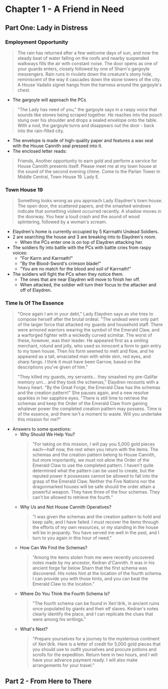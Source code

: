 # Chapter 1 - A Friend in Need

## Part One: Lady in Distress

### Employment Opportunity

> The rain has returned after a few welcome days of sun, and now the steady beat of water falling on the roofs and nearby
> suspended walkways fills the air with constant noise.
> The door opens as one of your guards enters, closely followed by one of Sharn's gargoyle messengers.
> Rain runs in rivulets down the creature's stony hide, reminiscent of the way it cascades down the stone towers of the city.
> A House Vadalis signet hangs from the harness around the gargoyle's chest.

- The gargoyle will approach the PCs

> "The Lady has need of you," the gargoyle says in a raspy voice that sounds like stones being scraped together.
> He reaches into the pouch slung over his shoulder and drops a sealed envelope onto the table.
> With a nod, the gargoyle turns and disappears out the door - back into the rain-filled city.

- The envelope is made of high-quality paper and features a wax seal with the House Cannith seal pressed into it.
- The enclosed letter reads:

> Friends,
> Another opportunity to earn gold and perform a service for House Cannith presents itself.
> Please meet me at my town house at the sound of the second evening chime.
> Come to the Parlan Tower in Middle Central, Town House 19.
> Lady E.

### Town House 19

> Something looks wrong as you approach Lady Elaydren's town house.
> The open door, the scattered papers, and the smashed windows indicate that something violent occurred recently.
> A shadow moves in the doorway.
> You hear a loud crash and the sound of wood splintering, followed by a woman's scream.

- Elaydren's home is currently occupied by 5 Karrnathi Undead Soldiers.
- 2 are searching the house and 3 are breaking into to Elaydren's room.
  - When the PCs enter one is on top of Elaydren attacking her.
- The soldiers fly into battle with the PCs with battle cries from raspy voices:
  - "For Karrn and Karrnath!"
  - "By the Blood-Sword's crimson blade!"
  - "You are no match for the blood and soil of Karrnath!"
- The soldiers will fight the PCs when they notice them.
  - The ones that are near Elaydren will move to finish her off.
  - When attacked, the soldier will turn their focus to the attacker and off of Elaydren.

### Time Is Of The Essence

> "Once again I am in your debt," Lady Elaydren says as she tries to compose herself after the brutal ordeal.
> "The undead were only part of the larger force that attacked my guards and household staff.
> There were armored warriors wearing the symbol of the Emerald Claw, and a warforged fighter with a wickedly curved scimitar.
> The worst of these, however, was their leader.
> He appeared first as a smiling merchant, rotund and jolly, who used so innocent a form to gain entry to my town house.
> Then his form seemed to melt and flow, and he appeared as a tall, emaciated man with white skin, red eyes, and sharp fangs.
> I think it must have been Garrow, based on the descriptions you've given of him."
>
> "They killed my guards, my servants... they smashed my pre-Galifar memory urn... and they took the schemas," Elaydren recounts with a heavy heart.
> "By the Great Forge, the Emerald Claw has the schemas and the creation pattern!"
> She pauses again, and a new resolve sparkles in her sapphire eyes.
> "There is still time to retrieve the schemas and keep the Order of the Emerald Claw from gaining whatever power the completed creation pattern may possess.
> Time is of the essence, and there isn't a moment to waste.
> Will you undertake this mission for me?"

- Answers to some questions:
  - Why Should We Help You?
    > "For taking on this mission, I will pay you 5,000 gold pieces each—half now, the rest when you return with the items.
    > The schemas and the creation pattern belong to House Cannith, but more importantly, we must not allow the Order of the Emerald Claw to use the completed pattern.
    > I haven't quite determined what the pattern can be used to create, but the reputed power it possesses cannot be allowed to fall into the grasp of the Emerald Claw.
    > Neither the Five Nations nor the dragonmarked houses will be safe should the order attain a powerful weapon.
    > They have three of the four schemas.
    > They can't be allowed to retrieve the fourth."
  - Why Us and Not House Cannith Operatives?
    > "I was given the schemas and the creation pattern to hold and keep safe, and I have failed.
    > I must recover the items through the efforts of my own resources, or my standing in the house will be in jeopardy.
    > You have served me well in the past, and I turn to you again in this hour of need."
  - How Can We Find the Schemas?
    > "Among the items stolen from me were recently uncovered notes made by my ancestor, Kedran d'Cannith.
    > It was in his ancient forge far below Sharn that the first schema was discovered.
    > His notes hint at the location of the fourth schema.
    > I can provide you with those hints, and you can beat the Emerald Claw to the location."
  - Where Do You Think the Fourth Schema Is?
    > "The fourth schema can be found in Xen'drik, in ancient ruins once populated by giants and their elf slaves.
    > Kedran's notes clearly identify the place, and I can replicate the clues that were among his writings."
  - What's Next?
    > "Prepare yourselves for a journey to the mysterious continent of Xen'drik.
    > Here is a letter of credit for 5,000 gold pieces that you should use to outfit yourselves and procure potions and scrolls for the expedition.
    > Return here in two hours, and I will have your advance payment ready.
    > I will also make arrangements for your travel."

## Part 2 - From Here to There
